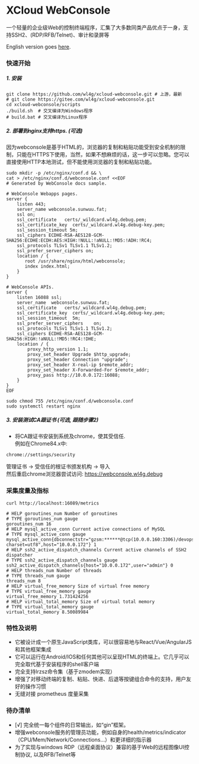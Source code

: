 # XCloud WebConsole
一个轻量的企业级Web的控制终端程序，汇集了大多数同类产品优点于一身，支持SSH2、(RDP/RFB/Telnet)、审计和录屏等

English version goes [here](README.md).

### 快速开始

##### 1. 安装
```
git clone https://github.com/wl4g/xcloud-webconsole.git # 上游，最新
# git clone https://gitee.com/wl4g/xcloud-webconsole.git
cd xcloud-webconsole/scripts
./build.sh  # 交叉编译为Windows程序
# build.bat # 交叉编译为Linux程序
```

##### 2. 部署到nginx支持https. (可选)
因为webconsole是基于HTML的，浏览器的复制和粘贴功能受到安全机制的限制，只能在HTTPS下使用，当然，如果不想麻烦的话，这一步可以忽略。您可以直接使用HTTP本地测试，但不能使用浏览器的复制和粘贴功能。

```
sudo mkdir -p /etc/nginx/conf.d && \
cat > /etc/nginx/conf.d/webconsole.conf <<EOF
# Generated by WebConsole docs sample.

# WebConsole Webapps pages.
server {
    listen 443;
    server_name webconsole.sunwuu.fat;
    ssl on;
    ssl_certificate   certs/_wildcard.wl4g.debug.pem;
    ssl_certificate_key  certs/_wildcard.wl4g.debug-key.pem;
    ssl_session_timeout 5m;
    ssl_ciphers ECDHE-RSA-AES128-GCM-SHA256:ECDHE:ECDH:AES:HIGH:!NULL:!aNULL:!MD5:!ADH:!RC4;
    ssl_protocols TLSv1 TLSv1.1 TLSv1.2;
    ssl_prefer_server_ciphers on;
    location / {
       root /usr/share/nginx/html/webconsole;
       index index.html;
    }
}

# WebConsole APIs.
server {
    listen 16088 ssl;
    server_name  webconsole.sunwuu.fat;
    ssl_certificate   certs/_wildcard.wl4g.debug.pem;
    ssl_certificate_key  certs/_wildcard.wl4g.debug-key.pem;
    ssl_session_timeout  5m;
    ssl_prefer_server_ciphers    on;
    ssl_protocols TLSv1 TLSv1.1 TLSv1.2;         
    ssl_ciphers ECDHE-RSA-AES128-GCM-SHA256:HIGH:!aNULL:!MD5:!RC4:!DHE;
    location / {
        proxy_http_version 1.1;    
        proxy_set_header Upgrade $http_upgrade;
        proxy_set_header Connection "upgrade";     
        proxy_set_header X-real-ip $remote_addr;
        proxy_set_header X-Forwarded-For $remote_addr;
        proxy_pass http://10.0.0.172:16088;
    }
}
EOF

sudo chmod 755 /etc/nginx/conf.d/webconsole.conf
sudo systemctl restart nginx
```

##### 3. 安装测试CA跟证书 (可选, 跟随步骤2)
- 将CA跟证书安装到系统及chrome，使其受信任.</br>
  例如在Chrome84.x中: </br>
```
chrome://settings/security
```
管理证书 -> 受信任的根证书颁发机构 -> 导入 </br>
然后重启chrome浏览器尝试访问: https://webconsole.wl4g.debug


### 采集度量及指标
```
curl http://localhost:16089/metrics

# HELP goroutines_num Number of goroutines
# TYPE goroutines_num gauge
goroutines_num 16
# HELP mysql_active_conn Current active connections of MySQL
# TYPE mysql_active_conn gauge
mysql_active_conn{dbconnectstr="gzsm:******@tcp(10.0.0.160:3306)/devops_dev?charset=utf8",host="10.0.0.172"} 1
# HELP ssh2_active_dispatch_channels Current active channels of SSH2 dispatcher
# TYPE ssh2_active_dispatch_channels gauge
ssh2_active_dispatch_channels{host="10.0.0.172",user="admin"} 0
# HELP threads_num Number of threads
# TYPE threads_num gauge
threads_num 8
# HELP virtual_free_memory Size of virtual free memory
# TYPE virtual_free_memory gauge
virtual_free_memory 1.731424256
# HELP virtual_total_memory Size of virtual total memory
# TYPE virtual_total_memory gauge
virtual_total_memory 8.50089984
```


### 特性及说明

- 它被设计成一个原生JavaScript类库，可以很容易地与React/Vue/AngularJS和其他框架集成
- 它可以运行在Android/IOS和任何其他可以呈现HTML的终端上。它几乎可以完全取代基于安装程序的shell客户端
- 完全支持lrzsz命令集（基于zmodem实现）
- 增强了对移动终端的复制、粘贴、快进、后退等按键组合命令的支持，用户友好的操作习惯
- 无缝对接 prometheus 度量采集

### 待办清单

- [√] 完全统一每个组件的日常输出，如“gin”框架。
- 增强webconsole服务的管理员功能，例如自身的health/metrics/indicator（CPU/Mem/Network/Connections…）和更详细的指示器
- 为了实现与windows RDP（远程桌面协议）兼容的基于Web的远程图像UI控制协议, 以及RFB/Telnet等
